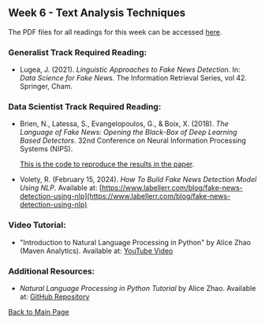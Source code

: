 ## Week 6 - Text Analysis Techniques

The PDF files for all readings for this week can be accessed [here](https://canvas.stanford.edu/courses/198736/files/folder/Week%206). 

### Generalist Track Required Reading:
- Lugea, J. (2021). *Linguistic Approaches to Fake News Detection*. In: *Data Science for Fake News*. The Information Retrieval Series, vol 42. Springer, Cham.

### Data Scientist Track Required Reading:
- Brien, N., Latessa, S., Evangelopoulos, G., & Boix, X. (2018). *The Language of Fake News: Opening the Black-Box of Deep Learning Based Detectors*. 32nd Conference on Neural Information Processing Systems (NIPS).

  [This is the code to reproduce the results in the paper](https://github.com/sophialatessa/FakeNewsDeepLearning?tab=readme-ov-file).

- Volety, R. (February 15, 2024). *How To Build Fake News Detection Model Using NLP*. Available at: [https://www.labellerr.com/blog/fake-news-detection-using-nlp](https://www.labellerr.com/blog/fake-news-detection-using-nlp)

### Video Tutorial:
- "Introduction to Natural Language Processing in Python" by Alice Zhao (Maven Analytics). Available at: [YouTube Video](https://www.youtube.com/watch?v=xvqsFTUsOmc)

### Additional Resources:
- *Natural Language Processing in Python Tutorial* by Alice Zhao. Available at: [GitHub Repository](https://github.com/adashofdata/nlp-in-python-tutorial)


[Back to Main Page](README.md)

